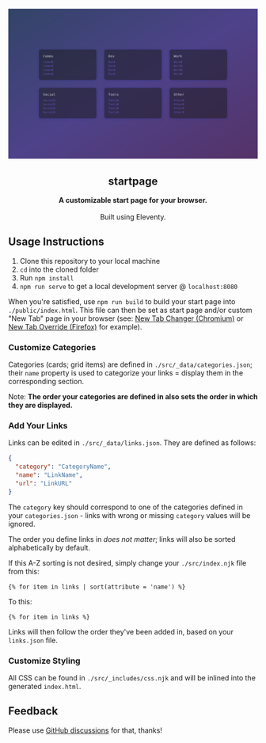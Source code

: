 ![](./startpage.png)

<h2 align='center'>startpage</h2>

<p align='center'>
  <b>A customizable start page for your browser.</b>
  <br><br>
  Built using Eleventy.
</p>

## Usage Instructions

1. Clone this repository to your local machine
2. `cd` into the cloned folder
3. Run `npm install`
4. `npm run serve` to get a local development server @ `localhost:8080`

When you're satisfied, use `npm run build` to build your start page into `./public/index.html`. This file can then be set as start page and/or custom "New Tab" page in your browser (see: [New Tab Changer (Chromium)](https://chrome.google.com/webstore/detail/new-tab-changer/occbjkhimchkolibngmcefpjlbknggfh/) or [New Tab Override (Firefox)](https://addons.mozilla.org/en-US/firefox/addon/new-tab-override/) for example).

### Customize Categories

Categories (cards; grid items) are defined in `./src/_data/categories.json`; their `name` property is used to categorize your links = display them in the corresponding section.

Note: **The order your categories are defined in also sets the order in which they are displayed.**

### Add Your Links

Links can be edited in `./src/_data/links.json`. They are defined as follows:

```json
{
  "category": "CategoryName",
  "name": "LinkName",
  "url": "LinkURL"
}
```

The `category` key should correspond to one of the categories defined in your `categories.json` - links with wrong or missing `category` values will be ignored.

The order you define links in *does not matter*; links will also be sorted alphabetically by default.

If this A-Z sorting is not desired, simply change your `./src/index.njk` file from this:

```
{% for item in links | sort(attribute = 'name') %}
```

To this:

```
{% for item in links %}
```

Links will then follow the order they've been added in, based on your `links.json` file.

### Customize Styling

All CSS can be found in `./src/_includes/css.njk` and will be inlined into the generated `index.html`.

## Feedback

Please use [GitHub discussions](https://github.com/ttntm/startpage/discussions) for that, thanks!

